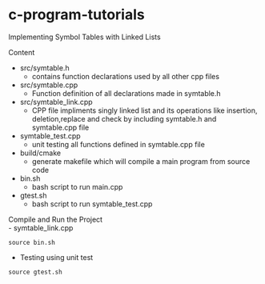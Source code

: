 # c-program-tutorials
<p> Implementing Symbol Tables with Linked Lists
<summary>Content</summary>

- src/symtable.h 
  - contains function declarations used by all other cpp files
- src/symtable.cpp
  - Function definition of all declarations made in symtable.h 
- src/symtable_link.cpp
  - CPP file impliments singly linked list and its operations like insertion, deletion,replace and check by including symtable.h and symtable.cpp file
- symtable_test.cpp
  - unit testing all functions defined in symtable.cpp file
- build/cmake
  -  generate makefile which will compile a main program from source code
- bin.sh
  - bash script to run main.cpp 
- gtest.sh
  - bash script to run symtable_test.cpp 

<summary>Compile and Run the Project</summary>
- symtable_link.cpp

```
source bin.sh
```

- Testing using unit test

```
source gtest.sh
```

